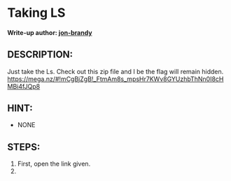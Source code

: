 # Taking LS
#### Write-up author: [jon-brandy](https://github.com/jon-brandy)
## DESCRIPTION:
Just take the Ls. Check out this zip file and I be the flag will remain hidden. https://mega.nz/#!mCgBjZgB!_FtmAm8s_mpsHr7KWv8GYUzhbThNn0I8cHMBi4fJQp8

## HINT:
- NONE

## STEPS:
1. First, open the link given.
2. 
